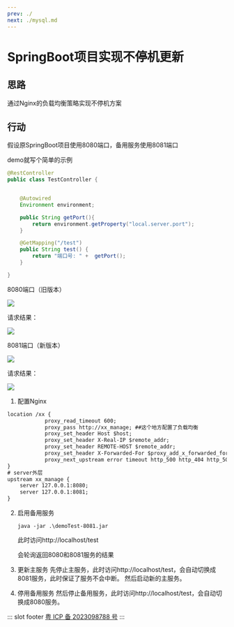 ```yaml
---
prev: ./
next: ./mysql.md
---
```


# SpringBoot项目实现不停机更新

## 思路
通过Nginx的负载均衡策略实现不停机方案


## 行动

假设原SpringBoot项目使用8080端口，备用服务使用8081端口

demo就写个简单的示例

```java
@RestController
public class TestController {


    @Autowired
    Environment environment;

    public String getPort(){
        return environment.getProperty("local.server.port");
    }

    @GetMapping("/test")
    public String test() {
        return "端口号: " +  getPort();
    }

}
```

8080端口（旧版本）

![](https://img.lzwcyd.cn/img/202309042006638.png)

请求结果：

![](https://img.lzwcyd.cn/img/202309042010924.png)

8081端口（新版本）

![](https://img.lzwcyd.cn/img/202309042010802.png)

请求结果：

![](https://img.lzwcyd.cn/img/202309042009451.png)

1. 配置Nginx


```xml
location /xx {
            proxy_read_timeout 600;
            proxy_pass http://xx_manage; ##这个地方配置了负载均衡
            proxy_set_header Host $host;
            proxy_set_header X-Real-IP $remote_addr;
            proxy_set_header REMOTE-HOST $remote_addr;
            proxy_set_header X-Forwarded-For $proxy_add_x_forwarded_for;
            proxy_next_upstream error timeout http_500 http_404 http_502 http_503  non_idempotent;
}
# server外层
upstream xx_manage {
    server 127.0.0.1:8080;
    server 127.0.0.1:8081;
}
```
2. 启用备用服务

   ```shell
   java -jar .\demoTest-8081.jar
   ```

   此时访问http://localhost/test

   会轮询返回8080和8081服务的结果


3. 更新主服务
    先停止主服务，此时访问http://localhost/test，会自动切换成8081服务，此时保证了服务不会中断。
    然后启动新的主服务。
4. 停用备用服务
    然后停止备用服务，此时访问http://localhost/test，会自动切换成8080服务。







::: slot footer
[粤 ICP 备 2023098788 号](https://beian.miit.gov.cn/)
:::